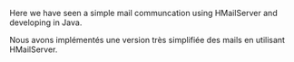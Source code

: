 Here we have seen a simple mail communcation using HMailServer and developing in Java.

Nous avons implémentés une version très simplifiée des mails en utilisant HMailServer.